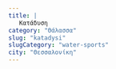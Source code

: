 ```yaml
---
title: |
   Κατάδυση
category: "Θάλασσα"
slug: "katadysi"
slugCategory: "water-sports"
city: "Θεσσαλονίκη"
---
```


